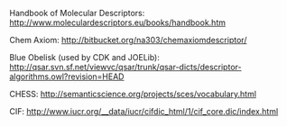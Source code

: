 Handbook of Molecular Descriptors:
http://www.moleculardescriptors.eu/books/handbook.htm

Chem Axiom:
http://bitbucket.org/na303/chemaxiomdescriptor/

Blue Obelisk (used by CDK and JOELib):
http://qsar.svn.sf.net/viewvc/qsar/trunk/qsar-dicts/descriptor-algorithms.owl?revision=HEAD

CHESS:
http://semanticscience.org/projects/sces/vocabulary.html

CIF:
http://www.iucr.org/__data/iucr/cifdic_html/1/cif_core.dic/index.html